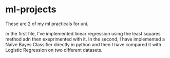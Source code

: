 # ml-projects

These are 2 of my ml practicals for uni.

In the first file, I've implemented linear regression using the least squares method adn then exeprimented with it.
In the second, I have implemented a Naïve Bayes Classifier directly in python and then I have compared it with 
Logistic Regression on two different datasets.
